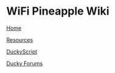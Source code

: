 # WiFi Pineapple Wiki

[Home](index.md)

[Resources](resources.md)

[DuckyScript](duckyscript.md)

[Ducky Forums](https://forums.hak5.org/index.php?/forum/56-usb-rubber-ducky/)